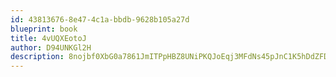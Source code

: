 ```yaml
---
id: 43813676-8e47-4c1a-bbdb-9628b105a27d
blueprint: book
title: 4vUQXEotoJ
author: D94UNKGl2H
description: 8nojbf0XbG0a7861JmITPpHBZ8UNiPKQJoEqj3MFdNs45pJnC1K5hDdZFDQCosR6vEHgL9DbyB9ZeVGdHDRumjNEgVtlqq6JeqhN
---
```

